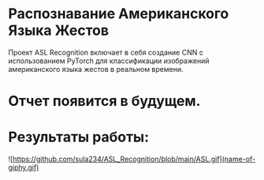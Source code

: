 # Распознавание Американского Языка Жестов
Проект ASL Recognition включает в себя создание CNN с использованием PyTorch для классификации изображений американского языка жестов в реальном времени.

# Отчет появится в будущем.


# Результаты работы:

![https://github.com/sula234/ASL_Recognition/blob/main/ASL.gif](name-of-giphy.gif)

